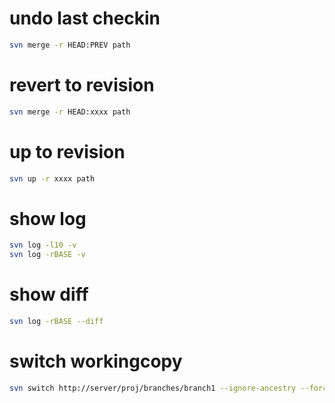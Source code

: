 # undo last checkin
```sh
svn merge -r HEAD:PREV path
```

# revert to revision
```sh
svn merge -r HEAD:xxxx path
```

# up to revision
```sh
svn up -r xxxx path
```

# show log
```sh
svn log -l10 -v
svn log -rBASE -v
```

# show diff
```sh
svn log -rBASE --diff
```

# switch workingcopy
```sh
svn switch http://server/proj/branches/branch1 --ignore-ancestry --force
```
